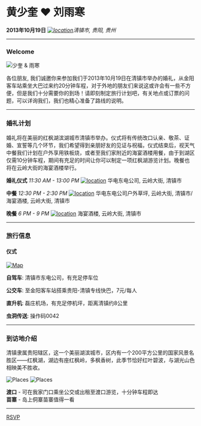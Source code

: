 # 黄少奎 ❤ 刘雨寒
**2013年10月19日**
*[![location](https://raw.github.com/shaqhuang/wedding/master/img/location.png)][1]清镇市, 贵阳, 贵州*

------------------------

### Welcome

![少奎 & 雨寒](https://raw.github.com/shaqhuang/wedding/master/img/shaqandyuhan.JPG)

各位朋友, 我们诚邀你来参加我们于2013年10月19日在清镇市举办的婚礼，从金阳客车站乘坐大巴过来约20分钟车程，对于外地的朋友们来说这或许会有一些不方便，但是我们十分需要你的到场！请即刻制定旅行计划吧，有关地点或订票的问题，可以详询我们，我们也精心准备了路线的说明。

------------------------

### 婚礼计划

婚礼将在美丽的红枫湖滨湖城市清镇市举办。仪式将有传统改口认亲、敬茶、证婚、宣誓等几个环节，我们希望得到亲朋好友的见证与祝福，仪式结束后，视天气中餐我们计划在户外享用铁板烧，或者至我们家附近的海宴酒楼用餐，由于到湖区仅需10分钟车程，期间有充足的时间让你可以制定一项红枫湖游览计划。晚餐也将在云岭大街的海宴酒楼举行。

**婚礼仪式** *11:30 AM - 13:00 PM*
[![location](https://raw.github.com/shaqhuang/wedding/master/img/location.png)][1]
华电东电公司, 云岭大街, 清镇市


**中餐** *12:30 PM - 2:30 PM*
[![location](https://raw.github.com/shaqhuang/wedding/master/img/location.png)][3]
华电东电公司户外草坪, 云岭大街, 清镇市/海宴酒楼, 云岭大街, 清镇市


**晚餐** *6 PM - 9 PM*
[![location](https://raw.github.com/shaqhuang/wedding/master/img/location.png)][2]
海宴酒楼, 云岭大街, 清镇市

------------------------

### 旅行信息

#### 仪式

[![Map](https://raw.github.com/shaqhuang/wedding/master/img/map.png)][1]


**自驾车**: 清镇市东电公司，有充足停车位

**公交车**: 至金阳客车站搭乘贵阳-清镇专线快巴，7元/每人

**直升机**: 磊庄机场，有充足停机坪，距离清镇约8公里

**虫洞传送**: 操作码0042 


------------------------

### 到访地介绍

清镇隶属贵阳辖区，这一个美丽湖滨城市，区内有一个200平方公里的国家风景名胜区——红枫湖，湖边有座红枫岭，多枫香树，此季节恰好红叶碧波，与湖光山色相映美不胜收。

![Places](https://raw.github.com/shaqhuang/wedding/master/img/hongfeng-map.png)
![Places](https://raw.github.com/shaqhuang/wedding/master/img/all.png)

**渡口** - 可在我家门口乘坐公交或出租至渡口游览，十分钟车程即达  
**苗寨** - 岛上侗寨苗寨值得一看

------------------------

[RSVP](https://github.com/shaqhuang/wedding/issues)

[1]: http://api.map.baidu.com/marker?output=html&location=26.554567,106.467654&title=华电东电公司&content=黄少奎婚礼仪式
[2]: http://api.map.baidu.com/marker?output=html&location=26.554567,106.467654&title=海燕酒楼or户外&content=中餐
[3]: http://api.map.baidu.com/marker?output=html&location=26.554567,106.467654&title=海燕酒楼&content=黄少奎婚礼晚宴
